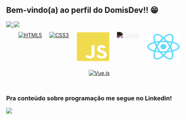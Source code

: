 ## Bem-vindo(a) ao perfil do DomisDev!! 😁

 <div>
   <a href="https://github.com/Domisnnet">
   <img height="180em" src="https://github-readme-stats.vercel.app/api?username=Domisnnet&show_icons=true&theme=tokyonight&include_all_commits=true&count_private=true"/>
   <img height="180em" src="https://github-readme-stats.vercel.app/api/top-langs/?username=Domisnnet&layout=compact&langs_count=6&theme=tokyonight"/>
</div>
    
<!-- DIV DE TECNOLOGIAS - VERSÃO FINAL COM FLEXBOX E MARGIN -->
<div style="display: flex; justify-content: center; flex-wrap: wrap;">
  <a href="https://developer.mozilla.org/en-US/docs/Web/HTML" target="_blank" style="margin: 10px;">
    <img src="https://cdn.jsdelivr.net/gh/devicons/devicon@latest/icons/html5/html5-plain-wordmark.svg" height="80" width="90" alt="HTML5"/>
  </a>
  <a href="https://developer.mozilla.org/en-US/docs/Web/CSS" target="_blank" style="margin: 10px;">
    <img src="https://cdn.jsdelivr.net/gh/devicons/devicon@latest/icons/css3/css3-plain-wordmark.svg" height="80" width="90" alt="CSS3"/>
  </a>
  <a href="https://developer.mozilla.org/en-US/docs/Web/JavaScript" target="_blank" style="margin: 10px;">
    <img src="https://raw.githubusercontent.com/devicons/devicon/master/icons/javascript/javascript-plain.svg" height="80" width="90" alt="JavaScript"/>
  </a>
  <a href="https://github.com/Domisnnet" target="_blank" style="margin: 10px;">
    <picture>
      <source 
        media="(prefers-color-scheme: dark)"
        srcset="https://cdn.jsdelivr.net/gh/devicons/devicon@latest/icons/github/github-original-wordmark.svg"
        style="filter: invert(1);"
      >
      <source
        media="(prefers-color-scheme: light)"
        srcset="https://cdn.jsdelivr.net/gh/devicons/devicon@latest/icons/github/github-original-wordmark.svg"
      >
      <img height="80" width="90" alt="GitHub" src="https://cdn.jsdelivr.net/gh/devicons/devicon@latest/icons/github/github-original-wordmark.svg" style="filter: invert(1);">
    </picture>
  </a>
  <a href="https://react.dev" target="_blank" style="margin: 10px;">
    <img src="https://raw.githubusercontent.com/devicons/devicon/master/icons/react/react-original.svg" height="80" width="90" alt="React"/>
  </a>
  <a href="https://vuejs.org" target="_blank" style="margin: 10px;">
    <img src="https://cdn.jsdelivr.net/gh/devicons/devicon@latest/icons/vuejs/vuejs-original-wordmark.svg" height="80" width="90" alt="Vue.js"/>
  </a>
</div>
 
<br>
 
### Pra conteúdo sobre programação me segue no Linkedin!
 
<div> 
  <a href="https://www.linkedin.com/in/dominique-marcelino-gon%C3%A7alves-09b871331/" target="_blank"><img src="https://img.shields.io/badge/-LinkedIn-%230077B5?style=for-the-badge&logo=linkedin&logoColor=white" target="_blank"></a>
</div>
